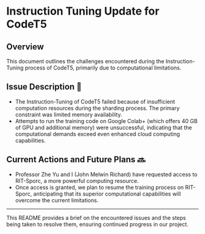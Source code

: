 # Instruction Tuning Update for CodeT5 

## Overview
This document outlines the challenges encountered during the Instruction-Tuning process of CodeT5, primarily due to computational limitations.

## Issue Description 📝
- The Instruction-Tuning of CodeT5 failed because of insufficient computation resources during the sharding process. The primary constraint was limited memory availability.
- Attempts to run the training code on Google Colab+ (which offers 40 GB of GPU and additional memory) were unsuccessful, indicating that the computational demands exceed even enhanced cloud computing capabilities.




## Current Actions and Future Plans 🔜
- Professor Zhe Yu and I (John Melwin Richard) have requested access to RIT-Sporc, a more powerful computing resource.
- Once access is granted, we plan to resume the training process on RIT-Sporc, anticipating that its superior computational capabilities will overcome the current limitations.

---

This README provides a brief on the encountered issues and the steps being taken to resolve them, ensuring continued progress in our project.

